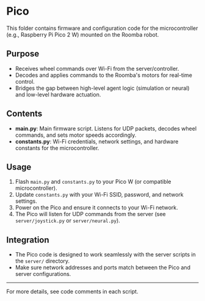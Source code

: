 # Pico

This folder contains firmware and configuration code for the microcontroller (e.g., Raspberry Pi Pico 2 W) mounted on the Roomba robot.

## Purpose

- Receives wheel commands over Wi-Fi from the server/controller.
- Decodes and applies commands to the Roomba's motors for real-time control.
- Bridges the gap between high-level agent logic (simulation or neural) and low-level hardware actuation.

## Contents

- **main.py**: Main firmware script. Listens for UDP packets, decodes wheel commands, and sets motor speeds accordingly.
- **constants.py**: Wi-Fi credentials, network settings, and hardware constants for the microcontroller.

## Usage

1. Flash `main.py` and `constants.py` to your Pico W (or compatible microcontroller).
2. Update `constants.py` with your Wi-Fi SSID, password, and network settings.
3. Power on the Pico and ensure it connects to your Wi-Fi network.
4. The Pico will listen for UDP commands from the server (see `server/joystick.py` or `server/neural.py`).

## Integration

- The Pico code is designed to work seamlessly with the server scripts in the `server/` directory.
- Make sure network addresses and ports match between the Pico and server configurations.

---
For more details, see code comments in each script.